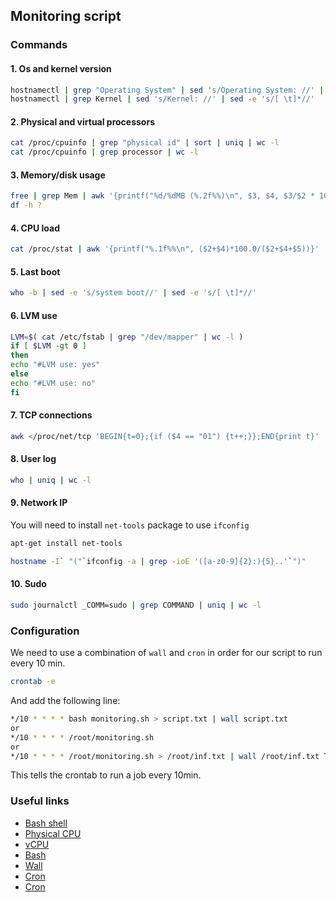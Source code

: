 ## Monitoring script
### Commands

#### 1. Os and kernel version
```bash
hostnamectl | grep "Operating System" | sed 's/Operating System: //' | sed -e 's/[ \t]*//'
hostnamectl | grep Kernel | sed 's/Kernel: //' | sed -e 's/[ \t]*//'
```

#### 2. Physical and virtual processors
```bash
cat /proc/cpuinfo | grep "physical id" | sort | uniq | wc -l
cat /proc/cpuinfo | grep processor | wc -l
```

#### 3. Memory/disk usage
```bash
free | grep Mem | awk '{printf("%d/%dMB (%.2f%%)\n", $3, $4, $3/$2 * 100.0}'
df -h ?
```

#### 4. CPU load
```bash
cat /proc/stat | awk '{printf("%.1f%%\n", ($2+$4)*100.0/($2+$4+$5))}' | head -1
```

#### 5. Last boot
```bash
who -b | sed -e 's/system boot//' | sed -e 's/[ \t]*//'
```

#### 6. LVM use
```bash
LVM=$( cat /etc/fstab | grep "/dev/mapper" | wc -l )
if [ $LVM -gt 0 ]
then
echo "#LVM use: yes"
else
echo "#LVM use: no"
fi
```

#### 7. TCP connections
```bash
awk </proc/net/tcp 'BEGIN{t=0};{if ($4 == "01") {t++;}};END{print t}'
```

#### 8. User log
```bash
who | uniq | wc -l
```

#### 9. Network IP
You will need to install `net-tools` package to use `ifconfig`
```bash
apt-get install net-tools
```

```bash
hostname -I` "("`ifconfig -a | grep -ioE '([a-z0-9]{2}:){5}..'`")"
```

#### 10. Sudo
```bash
sudo journalctl _COMM=sudo | grep COMMAND | uniq | wc -l
```

### Configuration
We need to use a combination of `wall` and `cron` in order for our script to run every 10 min.

```bash
crontab -e
```
And add the following line:
```bash
*/10 * * * * bash monitoring.sh > script.txt | wall script.txt
or
*/10 * * * * /root/monitoring.sh
or
*/10 * * * * /root/monitoring.sh > /root/inf.txt | wall /root/inf.txt THIS WORKS
```
This tells the crontab to run a job every 10min.

### Useful links
- [Bash shell](https://www.2daygeek.com/bash-shell-script-view-linux-system-information/)
- [Physical CPU](https://developpaper.com/how-to-view-the-physical-cpu-logical-cpu-and-cpu-number-of-linux-servers/)
- [vCPU](https://webhostinggeeks.com/howto/how-to-display-the-number-of-processors-vcpu-on-linux-vps/)
- [Bash](https://medium.com/@david_packman/gathering-linux-system-information-using-bash-3bfaaed7755f)
- [Wall](https://www.howtoforge.com/linux-wall-command/)
- [Cron](https://www.cyberciti.biz/faq/how-do-i-add-jobs-to-cron-under-linux-or-unix-oses/)
- [Cron](https://www.cyberciti.biz/faq/linux-execute-cron-job-after-system-reboot/)
